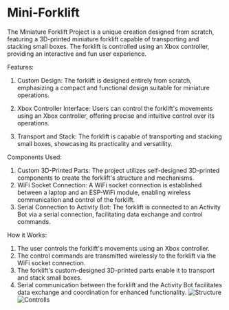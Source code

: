 # Mini-Forklift

The Miniature Forklift Project is a unique creation designed from scratch, featuring a 3D-printed miniature forklift capable of transporting and stacking small boxes. The forklift is controlled using an Xbox controller, providing an interactive and fun user experience.

Features:

1. Custom Design: The forklift is designed entirely from scratch, emphasizing a compact and functional design suitable for miniature operations.

2. Xbox Controller Interface: Users can control the forklift's movements using an Xbox controller, offering precise and intuitive control over its operations.

3. Transport and Stack: The forklift is capable of transporting and stacking small boxes, showcasing its practicality and versatility.

Components Used:

1. Custom 3D-Printed Parts: The project utilizes self-designed 3D-printed components to create the forklift's structure and mechanisms.
2. WiFi Socket Connection: A WiFi socket connection is established between a laptop and an ESP-WiFi module, enabling wireless communication and control of the forklift.
3. Serial Connection to Activity Bot: The forklift is connected to an Activity Bot via a serial connection, facilitating data exchange and control commands.

How it Works:

1. The user controls the forklift's movements using an Xbox controller.
2. The control commands are transmitted wirelessly to the forklift via the WiFi socket connection.
3. The forklift's custom-designed 3D-printed parts enable it to transport and stack small boxes.
4. Serial communication between the forklift and the Activity Bot facilitates data exchange and coordination for enhanced functionality.
![Structure](https://github.com/JonasG301/Mini-Forklift/assets/153020346/d8d81cdf-1222-4a2e-af6c-66ca90b83f36)
![Controlls](https://github.com/JonasG301/Mini-Forklift/assets/153020346/2b4f1a1f-6e39-4803-acbf-a8fc51f86a02)
